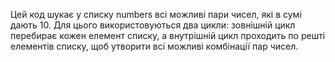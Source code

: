 Цей код шукає у списку numbers всі можливі пари чисел, які в сумі дають 10. Для цього використовуються два цикли: зовнішній цикл перебирає кожен елемент списку, а внутрішній цикл проходить по решті елементів списку, щоб утворити всі можливі комбінації пар чисел.
            
         
